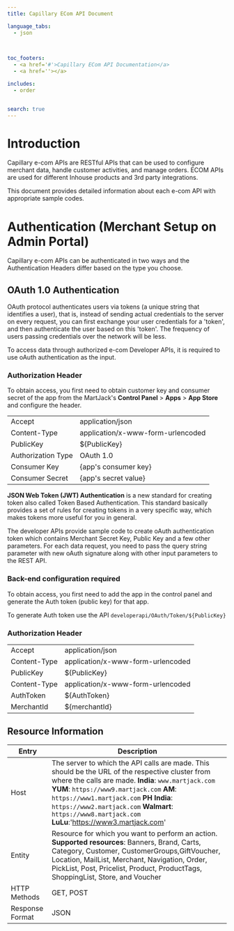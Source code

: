 ```yaml
---
title: Capillary ECom API Document

language_tabs:
  - json
  
  

toc_footers:
  - <a href='#'>Capillary ECom API Documentation</a>
  - <a href=''></a>

includes:
  - order


search: true
---
```


# Introduction

Capillary e-com APIs are RESTful APIs that can be used to configure merchant data, handle customer activities, and manage orders. ECOM APIs are used for different Inhouse products and 3rd party integrations.

This document provides detailed information about each e-com API with appropriate sample codes.


# Authentication (Merchant Setup on Admin Portal)
Capillary e-com APIs can be authenticated in two ways and the Authentication Headers differ based on the type you choose. 


## OAuth 1.0 Authentication
OAuth protocol authenticates users via tokens (a unique string that identifies a user), that is, instead of sending actual credentials to the server on every request, you can first exchange your user credentials for a 'token', and then authenticate the user based on this 'token'. The frequency of users passing credentials over the network will be less.

To access data through authorized e-com Developer APIs, it is required to use oAuth authentication as the input. 

### Authorization Header
To obtain access, you first need to obtain customer key and consumer secret of the app from the MartJack's **Control Panel** > **Apps** > **App Store** and configure the header. 

|  | |
---|---|
Accept | application/json |
Content-Type | application/x-www-form-urlencoded |
PublicKey | ${PublicKey} |
Authorization Type | OAuth 1.0 |
Consumer Key | {app's consumer key} |
Consumer Secret | {app's secret value} |


**JSON Web Token (JWT) Authentication** is a new standard for creating token also called Token Based Authentication. This standard basically provides a set of rules for creating tokens in a very specific way, which makes tokens more useful for you in general.

The developer APIs provide sample code to create oAuth authentication token which contains Merchant Secret Key, Public Key and a few other parameters. For each data request, you need to pass the query string parameter with new oAuth signature along with other input parameters to the REST API.

### Back-end configuration required
To obtain access, you first need to add the app in the control panel and generate the Auth token (public key) for that app.

To generate Auth token use the API
`developerapi/OAuth/Token/${PublicKey}`



### Authorization Header
|  | |
---|---|
Accept | application/json |
Content-Type | application/x-www-form-urlencoded |
PublicKey | ${PublicKey} |
Content-Type | application/x-www-form-urlencoded |
AuthToken | ${AuthToken} |
MerchantId | ${merchantId} |




## Resource Information

Entry | Description
----- | -----------
Host | The server to which the API calls are made. This should be the URL of the respective cluster from where the calls are made. **India**: `www.martjack.com` **YUM**: `https://www9.martjack.com` **AM**: `https://www1.martjack.com` **PH India**: `https://www2.martjack.com` **Walmart**: `https://www8.martjack.com` **LuLu**:'https://www3.martjack.com'
Entity | Resource for which you want to perform an action. **Supported resources**: Banners, Brand, Carts, Category, Customer, CustomerGroups,GiftVoucher, Location, MailList, Merchant, Navigation, Order, PickList, Post, Pricelist, Product, ProductTags, ShoppingList, Store, and Voucher
HTTP Methods | GET, POST
Response Format | JSON






